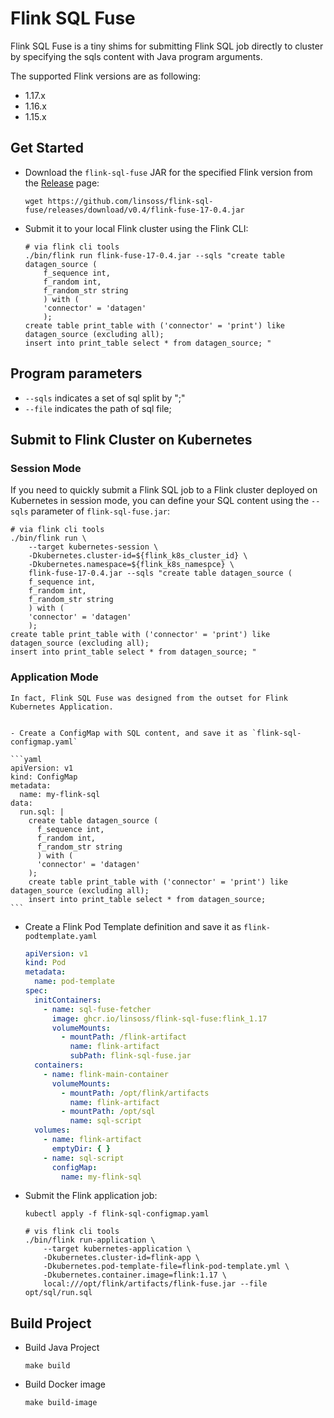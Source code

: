 # Flink SQL Fuse

Flink SQL Fuse is a tiny shims for submitting Flink SQL job directly to cluster by specifying the sqls content with Java
program arguments.

The supported Flink versions are as following:

- 1.17.x
- 1.16.x
- 1.15.x

## Get Started

- Download the `flink-sql-fuse` JAR for the specified Flink version from
  the [Release](https://github.com/linsoss/flink-sql-fuse/releases) page:

    ```shell
    wget https://github.com/linsoss/flink-sql-fuse/releases/download/v0.4/flink-fuse-17-0.4.jar
    ```

- Submit it to your local Flink cluster using the Flink CLI:

    ```shell
    # via flink cli tools
    ./bin/flink run flink-fuse-17-0.4.jar --sqls "create table datagen_source (  
        f_sequence int,  
        f_random int,  
        f_random_str string  
        ) with (  
        'connector' = 'datagen'  
        );  
    create table print_table with ('connector' = 'print') like datagen_source (excluding all);  
    insert into print_table select * from datagen_source; "
    ```

## Program parameters

- `--sqls`  indicates a set of sql split by ";"
- `--file` indicates the path of sql file;

## Submit to Flink Cluster on Kubernetes

### Session Mode

If you need to quickly submit a Flink SQL job to a Flink cluster deployed on Kubernetes in session mode, you can define
your SQL content using the `--sqls` parameter of `flink-sql-fuse.jar`:

```shell
# via flink cli tools
./bin/flink run \
    --target kubernetes-session \
    -Dkubernetes.cluster-id=${flink_k8s_cluster_id} \
    -Dkubernetes.namespace=${flink_k8s_namespce} \
    flink-fuse-17-0.4.jar --sqls "create table datagen_source (  
    f_sequence int,  
    f_random int,  
    f_random_str string  
    ) with (  
    'connector' = 'datagen'  
    );  
create table print_table with ('connector' = 'print') like datagen_source (excluding all);  
insert into print_table select * from datagen_source; "
```

### Application Mode

	In fact, Flink SQL Fuse was designed from the outset for Flink Kubernetes Application.


	- Create a ConfigMap with SQL content, and save it as `flink-sql-configmap.yaml`

    ```yaml
    apiVersion: v1
    kind: ConfigMap
    metadata:
      name: my-flink-sql
    data:
      run.sql: |
        create table datagen_source (  
          f_sequence int,  
          f_random int,  
          f_random_str string  
          ) with (  
          'connector' = 'datagen'  
        );  
        create table print_table with ('connector' = 'print') like datagen_source (excluding all);  
        insert into print_table select * from datagen_source;
    ```

- Create a Flink Pod Template definition and save it as `flink-podtemplate.yaml`

    ```yaml
    apiVersion: v1
    kind: Pod
    metadata:
      name: pod-template
    spec:
      initContainers:
        - name: sql-fuse-fetcher
          image: ghcr.io/linsoss/flink-sql-fuse:flink_1.17
          volumeMounts:
            - mountPath: /flink-artifact
              name: flink-artifact
              subPath: flink-sql-fuse.jar
      containers:
        - name: flink-main-container
          volumeMounts:
            - mountPath: /opt/flink/artifacts
              name: flink-artifact
            - mountPath: /opt/sql
              name: sql-script
      volumes:
        - name: flink-artifact
          emptyDir: { }
        - name: sql-script
          configMap:
            name: my-flink-sql
    ```

- Submit the Flink application job:

    ```shell
    kubectl apply -f flink-sql-configmap.yaml 
    
    # vis flink cli tools
    ./bin/flink run-application \  
        --target kubernetes-application \  
        -Dkubernetes.cluster-id=flink-app \  
        -Dkubernetes.pod-template-file=flink-pod-template.yml \  
        -Dkubernetes.container.image=flink:1.17 \  
        local:///opt/flink/artifacts/flink-fuse.jar --file opt/sql/run.sql
    ```

## Build Project

- Build Java Project

    ```other
    make build
    ```

- Build Docker image

    ```shell
    make build-image
    ```

